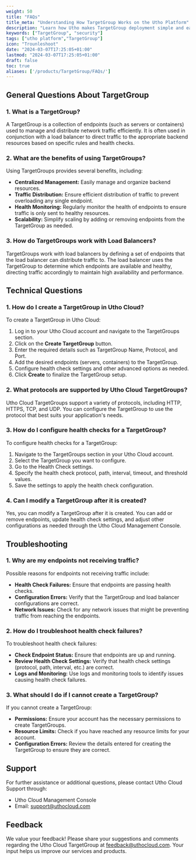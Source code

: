 ```yaml
---
weight: 50
title: "FAQs"
title_meta: "Understanding How TargetGroup Works on the Utho Platform"
description: "Learn how Utho makes TargetGroup deployment simple and easy so you easily anticipate your cloud infrastructure costs"
keywords: ["TargetGroup", "security"]
tags: ["utho platform","TargetGroup"]
icon: "Trounleshoot"
date: "2024-03-07T17:25:05+01:00"
lastmod: "2024-03-07T17:25:05+01:00"
draft: false
toc: true
aliases: ['/products/TargetGroup/FAQs/']
---
```


## General Questions About TargetGroup

### 1. What is a TargetGroup?

A TargetGroup is a collection of endpoints (such as servers or containers) used to manage and distribute network traffic efficiently. It is often used in conjunction with a load balancer to direct traffic to the appropriate backend resources based on specific rules and health checks.

### 2. What are the benefits of using TargetGroups?

Using TargetGroups provides several benefits, including:
- **Centralized Management:** Easily manage and organize backend resources.
- **Traffic Distribution:** Ensure efficient distribution of traffic to prevent overloading any single endpoint.
- **Health Monitoring:** Regularly monitor the health of endpoints to ensure traffic is only sent to healthy resources.
- **Scalability:** Simplify scaling by adding or removing endpoints from the TargetGroup as needed.

### 3. How do TargetGroups work with Load Balancers?

TargetGroups work with load balancers by defining a set of endpoints that the load balancer can distribute traffic to. The load balancer uses the TargetGroup to determine which endpoints are available and healthy, directing traffic accordingly to maintain high availability and performance.

## Technical Questions

### 1. How do I create a TargetGroup in Utho Cloud?

To create a TargetGroup in Utho Cloud:
1. Log in to your Utho Cloud account and navigate to the TargetGroups section.
2. Click on the **Create TargetGroup** button.
3. Enter the required details such as TargetGroup Name, Protocol, and Port.
4. Add the desired endpoints (servers, containers) to the TargetGroup.
5. Configure health check settings and other advanced options as needed.
6. Click **Create** to finalize the TargetGroup setup.

### 2. What protocols are supported by Utho Cloud TargetGroups?

Utho Cloud TargetGroups support a variety of protocols, including HTTP, HTTPS, TCP, and UDP. You can configure the TargetGroup to use the protocol that best suits your application's needs.

### 3. How do I configure health checks for a TargetGroup?

To configure health checks for a TargetGroup:
1. Navigate to the TargetGroups section in your Utho Cloud account.
2. Select the TargetGroup you want to configure.
3. Go to the Health Check settings.
4. Specify the health check protocol, path, interval, timeout, and threshold values.
5. Save the settings to apply the health check configuration.

### 4. Can I modify a TargetGroup after it is created?

Yes, you can modify a TargetGroup after it is created. You can add or remove endpoints, update health check settings, and adjust other configurations as needed through the Utho Cloud Management Console.

## Troubleshooting

### 1. Why are my endpoints not receiving traffic?

Possible reasons for endpoints not receiving traffic include:
- **Health Check Failures:** Ensure that endpoints are passing health checks.
- **Configuration Errors:** Verify that the TargetGroup and load balancer configurations are correct.
- **Network Issues:** Check for any network issues that might be preventing traffic from reaching the endpoints.

### 2. How do I troubleshoot health check failures?

To troubleshoot health check failures:
- **Check Endpoint Status:** Ensure that endpoints are up and running.
- **Review Health Check Settings:** Verify that health check settings (protocol, path, interval, etc.) are correct.
- **Logs and Monitoring:** Use logs and monitoring tools to identify issues causing health check failures.

### 3. What should I do if I cannot create a TargetGroup?

If you cannot create a TargetGroup:
- **Permissions:** Ensure your account has the necessary permissions to create TargetGroups.
- **Resource Limits:** Check if you have reached any resource limits for your account.
- **Configuration Errors:** Review the details entered for creating the TargetGroup to ensure they are correct.

## Support

For further assistance or additional questions, please contact Utho Cloud Support through:
- Utho Cloud Management Console
- Email: support@uthocloud.com

## Feedback

We value your feedback! Please share your suggestions and comments regarding the Utho Cloud TargetGroup at feedback@uthocloud.com. Your input helps us improve our services and products.
